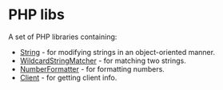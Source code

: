 # PHP libs

A set of PHP libraries containing:
- [String](docs/string.md) - for modifying strings in an object-oriented manner.
- [WildcardStringMatcher](docs/wildcard-string-matcher.md) - for matching two strings.
- [NumberFormatter](docs/number-formatter.md) - for formatting numbers.
- [Client](docs/client.md) - for getting client info.

